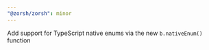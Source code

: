 ```yaml
---
"@zorsh/zorsh": minor
---
```


Add support for TypeScript native enums via the new `b.nativeEnum()` function

